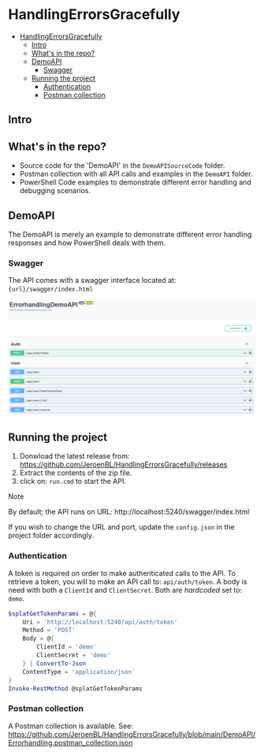 # HandlingErrorsGracefully

- [HandlingErrorsGracefully](#handlingerrorsgracefully)
  - [Intro](#intro)
  - [What's in the repo?](#whats-in-the-repo)
  - [DemoAPI](#demoapi)
    - [Swagger](#swagger)
  - [Running the project](#running-the-project)
    - [Authentication](#authentication)
    - [Postman collection](#postman-collection)

## Intro

## What's in the repo?

- Source code for the 'DemoAPI' in the `DemoAPISourceCode` folder.
- Postman collection with all API calls and examples in the `DemoAPI` folder.
- PowerShell Code examples to demonstrate different error handling and debugging scenarios.

## DemoAPI

The DemoAPI is merely an example to demonstrate different error handling responses and how PowerShell deals with them.

### Swagger

The API comes with a swagger interface located at: `{url}/swagger/index.html`

![swagger](./assets/swagger.png)

## Running the project

1. Donwload the latest release from: https://github.com/JeroenBL/HandlingErrorsGracefully/releases
2. Extract the contents of the zip file.
3. click on: `run.cmd` to start the API.

>[!NOTE]
> By default; the API runs on URL: http://localhost:5240/swagger/index.html<br>
>
> If you wish to change the URL and port, update the `config.json` in the project folder accordingly.

### Authentication

A token is required on order to make authenticated calls to the API. To retrieve a token, you will to make an API call to: `api/auth/token`. A body is need with both a `ClientId` and `ClientSecret`. Both are _hardcoded_ set to: `demo`.

```powershell
$splatGetTokenParams = @{
    Uri = 'http://localhost:5240/api/auth/token'
    Method = 'POST'
    Body = @{
        ClientId = 'demo'
        ClientSecret = 'demo'
    } | ConvertTo-Json
    ContentType = 'application/json'
}
Invoke-RestMethod @splatGetTokenParams
```

### Postman collection

A Postman collection is available. See: https://github.com/JeroenBL/HandlingErrorsGracefully/blob/main/DemoAPI/Errorhandling.postman_collection.json
